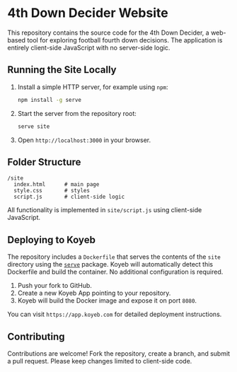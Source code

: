 # 4th Down Decider Website

This repository contains the source code for the 4th Down Decider, a web-based tool for exploring football fourth down decisions. The application is entirely client-side JavaScript with no server-side logic.

## Running the Site Locally

1. Install a simple HTTP server, for example using `npm`:

   ```bash
   npm install -g serve
   ```

2. Start the server from the repository root:

   ```bash
   serve site
   ```

3. Open `http://localhost:3000` in your browser.

## Folder Structure

```
/site
  index.html      # main page
  style.css       # styles
  script.js       # client-side logic
```

All functionality is implemented in `site/script.js` using client-side JavaScript.

## Deploying to Koyeb

The repository includes a `Dockerfile` that serves the contents of the `site` directory using the [`serve`](https://www.npmjs.com/package/serve) package. Koyeb will automatically detect this Dockerfile and build the container. No additional configuration is required.

1. Push your fork to GitHub.
2. Create a new Koyeb App pointing to your repository.
3. Koyeb will build the Docker image and expose it on port `8080`.

You can visit `https://app.koyeb.com` for detailed deployment instructions.

## Contributing

Contributions are welcome! Fork the repository, create a branch, and submit a pull request. Please keep changes limited to client-side code.
